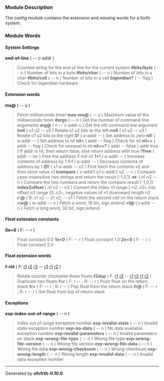 ### Module Description ###
The config module contains the extension and missing words for a forth system.

### Module Words ###
#### System Settings ####
**end-of-line** ( -- c-addr )
> Counted string for the end of line for the current system
**#bits/byte** ( -- n )
> Number of bits in a byte
**#bits/char** ( -- n )
> Number of bits in a char
**#bits/cell** ( -- n )
> Number of bits in a cell
**bigendian?** ( -- flag )
> Check for bigendian hardware
#### Extension words ####
**ms@** ( -- u )
> Fetch milliseconds timer
**max-ms@** ( -- u )
> Maximum value of the milliseconds timer
**#args** ( -- n )
> Get the number of command line arguments
**arg@** ( n -- c-addr u )
> Get the nth command line argument
**lroll** ( u1 u2 -- u3 )
> Rotate u1 u2 bits to the left
**rroll** ( u1 u2 -- u3 )
> Rotate u1 u2 bits to the right
**0!** ( a-addr -- )
> Set address to zero
**nil!** ( a-addr -- )
> Set address to nil
**nil=** ( addr -- flag )
> Check for nil
**nil<>** ( addr -- flag )
> Check for unequal to nil
**nil<>?** ( addr -- false | addr true )
> If addr is nil, then return false, else return address with true
**?free** ( addr -- ior )
> Free the address if not nil
**1+!** ( a-addr -- )
> Increase contents of address by 1
**1-!** ( a-addr -- )
> Decrease contents of address by 1
**@!** ( x1 a-addr -- x2 )
> First fetch the contents x2 and then store value x1
**icompare** ( c-addr1 u1 c-addr2 u2 -- n )
> Compare case-insensitive two strings and return the result [-1,0,1]
**<=>** ( n1 n2 -- n )
> Compare the two numbers and return the compare result [-1,0,1]
**index2offset** ( n1 n2 -- n3 )
> Convert the index n1 range [-n2..n2`>` into offset n3 range [0..n2`>`, negative values of n1 downward length n2
**r'@** ( R: x1 x2 -- x1 x2; -- x1 )
> Fetch the second cell on the return stack
**<w@** ( w-addr -- n )
> Fetch a word, 16 bit, sign extend
**<l@** ( l-addr -- n )
> Fetch a long word, 32 bit, sign extend
#### Float extension constants ####
**0e+0** ( F: -- r )
> Float constant 0.0
**1e+0** ( F: -- r )
> Float constant 1.0
**2e+0** ( F: -- r )
> Float constant 2.0
#### Float extension words ####
**f-rot** ( F: [r1](https://code.google.com/p/ffl/source/detail?r=1) [r2](https://code.google.com/p/ffl/source/detail?r=2) [r3](https://code.google.com/p/ffl/source/detail?r=3) -- [r3](https://code.google.com/p/ffl/source/detail?r=3) [r1](https://code.google.com/p/ffl/source/detail?r=1) [r2](https://code.google.com/p/ffl/source/detail?r=2) )
> Rotate counter clockwise three floats
**f2dup** ( F: [r1](https://code.google.com/p/ffl/source/detail?r=1) [r2](https://code.google.com/p/ffl/source/detail?r=2) -- [r1](https://code.google.com/p/ffl/source/detail?r=1) [r2](https://code.google.com/p/ffl/source/detail?r=2) [r1](https://code.google.com/p/ffl/source/detail?r=1) [r2](https://code.google.com/p/ffl/source/detail?r=2) )
> Duplicate two floats
**f>r** ( F: r -- ; R: -- r )
> Push float on the return stack
**fr>** ( F: -- r ; R: r -- )
> Pop float from the return stack
**fr@** ( F: -- r ; R: r -- r )
> Get float from top of return stack
#### Exceptions ####
**exp-index-out-of-range** ( -- n )
> Index out of range exception number
**exp-invalid-state** ( -- n )
> Invalid state exception number
**exp-no-data** ( -- n )
> No data available exception number
**exp-invalid-parameters** ( -- n )
> Invalid parameters on stack
**exp-wrong-file-type** ( -- n )
> Wrong file type
**exp-wrong-file-version** ( -- n )
> Wrong file version
**exp-wrong-file-data** ( -- n )
> Wrong file data
**exp-wrong-checksum** ( -- n )
> Wrong checksum
**exp-wrong-length** ( -- n )
> Wrong length
**exp-invalid-data** ( -- n )
> Invalid data exception number


---

Generated by **ofcfrth-0.10.0**